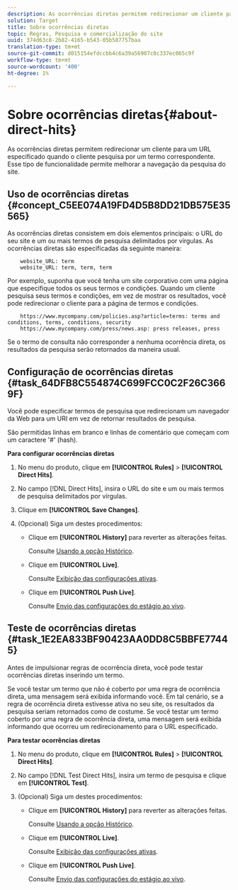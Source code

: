 ```yaml
---
description: As ocorrências diretas permitem redirecionar um cliente para um URL especificado quando o cliente pesquisa por um termo correspondente. Esse tipo de funcionalidade permite melhorar a navegação da pesquisa do site.
solution: Target
title: Sobre ocorrências diretas
topic: Regras, Pesquisa e comercialização do site
uuid: 374d63c8-2b82-4165-b543-05b587757baa
translation-type: tm+mt
source-git-commit: d015154efdccbb4c6a39a56907c0c337ec065c9f
workflow-type: tm+mt
source-wordcount: '400'
ht-degree: 1%

---
```



# Sobre ocorrências diretas{#about-direct-hits}

As ocorrências diretas permitem redirecionar um cliente para um URL especificado quando o cliente pesquisa por um termo correspondente. Esse tipo de funcionalidade permite melhorar a navegação da pesquisa do site.

## Uso de ocorrências diretas {#concept_C5EE074A19FD4D5B8DD21DB575E35565}

As ocorrências diretas consistem em dois elementos principais: o URL do seu site e um ou mais termos de pesquisa delimitados por vírgulas. As ocorrências diretas são especificadas da seguinte maneira:

```
    website_URL: term
    website_URL: term, term, term
```

Por exemplo, suponha que você tenha um site corporativo com uma página que especifique todos os seus termos e condições. Quando um cliente pesquisa seus termos e condições, em vez de mostrar os resultados, você pode redirecionar o cliente para a página de termos e condições.

```
    https://www.mycompany.com/policies.asp?article=terms: terms and conditions, terms, conditions, security
    https://www.mycompany.com/press/news.asp: press releases, press
```

Se o termo de consulta não corresponder a nenhuma ocorrência direta, os resultados da pesquisa serão retornados da maneira usual.

## Configuração de ocorrências diretas {#task_64DFB8C554874C699FCC0C2F26C3669F}

Você pode especificar termos de pesquisa que redirecionam um navegador da Web para um URI em vez de retornar resultados de pesquisa.

<!-- 

t_configuring_direct_hits.xml

 -->

São permitidas linhas em branco e linhas de comentário que começam com um caractere &#39;#&#39; (hash).

**Para configurar ocorrências diretas**

1. No menu do produto, clique em **[!UICONTROL Rules]** > **[!UICONTROL Direct Hits]**.
1. No campo [!DNL Direct Hits], insira o URL do site e um ou mais termos de pesquisa delimitados por vírgulas.
1. Clique em **[!UICONTROL Save Changes]**.
1. (Opcional) Siga um destes procedimentos:

   * Clique em **[!UICONTROL History]** para reverter as alterações feitas.

      Consulte [Usando a opção Histórico](../t-using-the-history-option.md#task_70DD3F87A67242BBBD2CB27156F43002).

   * Clique em **[!UICONTROL Live]**.

      Consulte [Exibição das configurações ativas](../c-about-staging.md#task_401A0EBDB5DB4D4CA933CBA7BECDC10F).

   * Clique em **[!UICONTROL Push Live]**.

      Consulte [Envio das configurações do estágio ao vivo](../c-about-staging.md#task_44306783B4C0408AAA58B471DAF2D9A4).

## Teste de ocorrências diretas {#task_1E2EA833BF90423AA0DD8C5BBFE77445}

Antes de impulsionar regras de ocorrência direta, você pode testar ocorrências diretas inserindo um termo.

<!-- 

t_testing_direct_hits.xml

 -->

Se você testar um termo que não é coberto por uma regra de ocorrência direta, uma mensagem será exibida informando você. Em tal cenário, se a regra de ocorrência direta estivesse ativa no seu site, os resultados da pesquisa seriam retornados como de costume. Se você testar um termo coberto por uma regra de ocorrência direta, uma mensagem será exibida informando que ocorreu um redirecionamento para o URL especificado.

**Para testar ocorrências diretas**

1. No menu do produto, clique em **[!UICONTROL Rules]** > **[!UICONTROL Direct Hits]**.
1. No campo [!DNL Test Direct Hits], insira um termo de pesquisa e clique em **[!UICONTROL Test]**.
1. (Opcional) Siga um destes procedimentos:

   * Clique em **[!UICONTROL History]** para reverter as alterações feitas.

      Consulte [Usando a opção Histórico](../t-using-the-history-option.md#task_70DD3F87A67242BBBD2CB27156F43002).

   * Clique em **[!UICONTROL Live]**.

      Consulte [Exibição das configurações ativas](../c-about-staging.md#task_401A0EBDB5DB4D4CA933CBA7BECDC10F).

   * Clique em **[!UICONTROL Push Live]**.

      Consulte [Envio das configurações do estágio ao vivo](../c-about-staging.md#task_44306783B4C0408AAA58B471DAF2D9A4).

